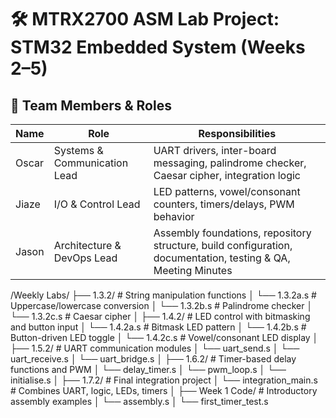 # 🛠️ MTRX2700 ASM Lab Project: STM32 Embedded System (Weeks 2–5)

## 👥 Team Members & Roles

| Name             | Role                     | Responsibilities                                                                 |
|------------------|--------------------------|-----------------------------------------------------------------------------------|
| Oscar         | Systems & Communication Lead | UART drivers, inter-board messaging, palindrome checker, Caesar cipher, integration logic |
| Jiaze         | I/O & Control Lead           | LED patterns, vowel/consonant counters, timers/delays, PWM behavior              |
| Jason         | Architecture & DevOps Lead   | Assembly foundations, repository structure, build configuration, documentation, testing & QA, Meeting Minutes |



/Weekly Labs/
├── 1.3.2/           # String manipulation functions
│   └── 1.3.2a.s     # Uppercase/lowercase conversion
│   └── 1.3.2b.s     # Palindrome checker
│   └── 1.3.2c.s     # Caesar cipher
│
├── 1.4.2/           # LED control with bitmasking and button input
│   └── 1.4.2a.s     # Bitmask LED pattern
│   └── 1.4.2b.s     # Button-driven LED toggle
│   └── 1.4.2c.s     # Vowel/consonant LED display
│
├── 1.5.2/           # UART communication modules
│   └── uart_send.s
│   └── uart_receive.s
│   └── uart_bridge.s
│
├── 1.6.2/           # Timer-based delay functions and PWM
│   └── delay_timer.s
│   └── pwm_loop.s
│   └── initialise.s
│
├── 1.7.2/           # Final integration project
│   └── integration_main.s   # Combines UART, logic, LEDs, timers
│
├── Week 1 Code/     # Introductory assembly examples
│   └── assembly.s
│   └── first_timer_test.s
